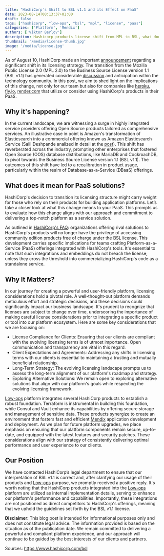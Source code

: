 ```yaml
---
title: "HashiCorp's Shift to BSL v1.1 and its Effect on PaaS"
date: 2023-08-14T00:13:37+01:00
draft: false
tags: ["hashicorp", "low-ops", "bsl", "mpl", "license", "paas"]
categories: ['Platform', 'Mendix']
authors: ['Viktor Berlov']
description: Hashicorp products license shift from MPL to BSL, what does it mean for companies that develop their PaaS products integrated with Terrafrom, Vault, Consul, etc.
thumbnail: '/media/license-thumb.jpg'
image: '/media/license.jpg'
---
```


As of August 10, HashiCorp made an important [announcement](https://www.hashicorp.com/blog/hashicorp-adopts-business-source-license) regarding a significant shift in its licensing strategy. The transition from the Mozilla Public License 2.0 (MPL 2.0) to the Business Source License version 1.1 (BSL v1.1) has generated considerable [discussion](https://news.ycombinator.com/item?id=37081306) and anticipation within the technology community. In this post, we aim to shed light on the implications of this change, not only for our team but also for companies like [heroku](https://www.heroku.com), [fly.io](https://fly.io), [render.com](https://render.com) that utilize or consider using HashiCorp's products in their PaaS.

##  Why it's happening?

In the current landscape, we are witnessing a surge in highly integrated service providers offering Open Source products tailored as comprehensive services. An illustrative case in point is Amazon's transformation of Elasticsearch into a commercial offering known as Amazon Elasticsearch Service (Salil Deshpande analized in detail at the [post](https://techcrunch.com/2019/05/30/lack-of-leadership-in-open-source-results-in-source-available-licenses/)). This shift has reverberated across the industry, prompting other enterprises that fostered Open Source (OOS) database distributions, like MariaDB and CockroachDB, to pivot towards the Business Source License version 1.1 (BSL v1.1). The outcomes of this shift have led to a recalibration in product usage, particularly within the realm of Database-as-a-Service (DBaaS) offerings.

## What does it mean for PaaS solutions?

HashiCorp's decision to transition its licensing structure might carry weight for those who rely on their products for building application platforms. Let’s take a closer look at what this change means to your PaaS. This prompts us to evaluate how this change aligns with our approach and commitment to delivering a top-notch platform as a service solution.

As outlined in [HashiCorp's FAQ](https://www.hashicorp.com/license-faq): organizations offering rival solutions to HashiCorp's products will no longer have the privilege of accessing community edition products free of charge under the BSL license. This development carries specific implications for teams crafting Platform-as-a-Service (PaaS) offerings integrated with HashiCorp's tools. It's essential to note that such integrations and embeddings do not breach the license, unless they cross the threshold into commercializing HashiCorp's code as a standalone service.

## Why It Matters?

In our journey for creating a powerful and user-friendly platform, licensing considerations hold a pivotal role. A well-thought-out platform demands meticulous effort and strategic decisions, and these decisions could significantly impact our business landscape. It's prudent to recognize that licenses are subject to change over time, underscoring the importance of making careful license considerations prior to integrating a specific product or tool into our platform ecosystem.
Here are some key considerations that we are focusing on:
 - License Compliance for Clients: Ensuring that our clients are compliant with the evolving licensing terms is of utmost importance. Open communication and transparency are vital in this regard.
 - Client Expectations and Agreements: Addressing any shifts in licensing terms with our clients is essential to maintaining a trusting and mutually beneficial relationship.
 - Long-Term Strategy: The evolving licensing landscape prompts us to assess the long-term alignment of our platform's roadmap and strategy.
 - Exploring Alternative Solutions: We remain open to exploring alternative solutions that align with our platform's goals while respecting the evolving licensing framework.

[Low-ops](https://low-ops.com) platform integrates several HashiCorp products to establish a robust foundation. Terraform is instrumental in building this foundation, while Consul and Vault enhance its capabilities by offering secure storage and management of sensitive data. These products synergize to create an environment that fosters fast and efficient [Mendix](https://www.mendix.com) application development and deployment.
As we plan for future platform upgrades, we place emphasis on ensuring that our platform components remain secure, up-to-date, and equipped with the latest features and security patches. These considerations align with our strategy of consistently delivering optimal performance and user experience to our clients.

## Our Position

We have contacted HashiCorp’s legal department to ensure that our interpretation of BSL v1.1 is correct and, after clarifying our usage of their products and [Low-ops](https://low-ops.com) purpose, we promptly received a positive reply.
It's worth noting that the HashiCorp products integrated into the [Low-ops](https://low-ops.com) platform are utilized as internal implementation details, serving to enhance our platform's performance and capabilities. Importantly, these integrations are not positioned as direct competitors to HashiCorp's offerings, meaning that we uphold the guidelines set forth by the BSL v1.1 license.

**Disclaimer**: This blog post is intended for informational purposes only and does not constitute legal advice. The information provided is based on the situation as of the publication date.
We remain committed to delivering a powerful and compliant platform experience, and our approach will continue to be guided by the best interests of our clients and partners.

Sources:
https://www.hashicorp.com/bsl
